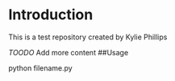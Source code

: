 
# Introduction
This is a test repository created by Kylie Phillips

*TOODO* Add more content
##Usage

python filename.py
